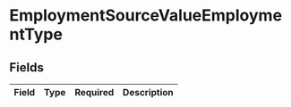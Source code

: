 # EmploymentSourceValueEmploymentType


## Fields

| Field       | Type        | Required    | Description |
| ----------- | ----------- | ----------- | ----------- |